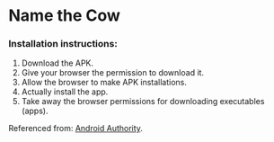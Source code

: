 # Name the Cow

### Installation instructions:
1. Download the APK.
2. Give your browser the permission to download it.
3. Allow the browser to make APK installations.
4. Actually install the app.
5. Take away the browser permissions for downloading executables (apps).

Referenced from: [Android Authority](https://www.androidauthority.com/how-to-install-apks-31494/).
